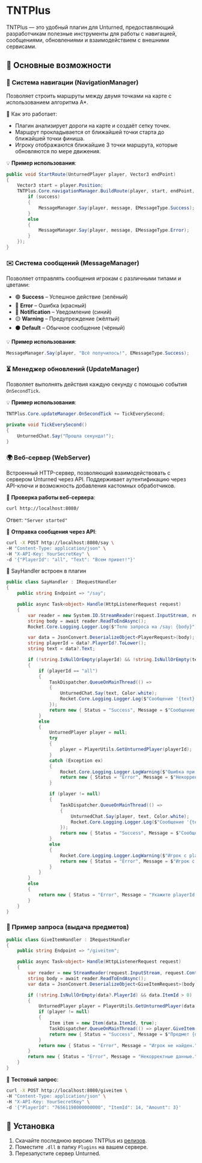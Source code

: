 # TNTPlus

TNTPlus — это удобный плагин для Unturned, предоставляющий разработчикам полезные инструменты для работы с навигацией, сообщениями, обновлениями и взаимодействием с внешними сервисами.

## 📌 Основные возможности

### 🚀 Система навигации (NavigationManager)
Позволяет строить маршруты между двумя точками на карте с использованием алгоритма A*.

🔹 Как это работает:
- Плагин анализирует дороги на карте и создаёт сетку точек.
- Маршрут прокладывается от ближайшей точки старта до ближайшей точки финиша.
- Игроку отображаются ближайшие 3 точки маршрута, которые обновляются по мере движения.

💡 **Пример использования**:
```csharp
public void StartRoute(UnturnedPlayer player, Vector3 endPoint)
{
    Vector3 start = player.Position;
    TNTPlus.Core.navigationManager.BuildRoute(player, start, endPoint, (success, message) => {
        if (success)
        {
            MessageManager.Say(player, message, EMessageType.Success);
        }
        else
        {
            MessageManager.Say(player, message, EMessageType.Error);
        }
    });
}
```

### ✉️ Система сообщений (MessageManager)
Позволяет отправлять сообщения игрокам с различными типами и цветами:
- 🟢 **Success** – Успешное действие (зелёный)
- 🔴 **Error** – Ошибка (красный)
- 🔵 **Notification** – Уведомление (синий)
- 🟡 **Warning** – Предупреждение (жёлтый)
- ⚫ **Default** – Обычное сообщение (чёрный)

💡 **Пример использования**:
```csharp
MessageManager.Say(player, "Всё получилось!", EMessageType.Success);
```

### ⏳ Менеджер обновлений (UpdateManager)
Позволяет выполнять действия каждую секунду с помощью события `OnSecondTick`.

💡 **Пример использования**:
```csharp
TNTPlus.Core.updateManager.OnSecondTick += TickEverySecond;

private void TickEverySecond()
{
    UnturnedChat.Say("Прошла секунда!");
}
```

### 🌍 Веб-сервер (WebServer)
Встроенный HTTP-сервер, позволяющий взаимодействовать с сервером Unturned через API. Поддерживает аутентификацию через API-ключи и возможность добавления кастомных обработчиков.

🔹 **Проверка работы веб-сервера**:
```bash
curl http://localhost:8080/
```
Ответ: `"Server started"`

🔹 **Отправка сообщения через API**:
```bash
curl -X POST http://localhost:8080/say \
-H "Content-Type: application/json" \
-H "X-API-Key: YourSecretKey" \
-d '{"PlayerId": "all", "Text": "Всем привет!"}'
```
 🔹 SayHandler встроен в плагин 
```csharp
public class SayHandler : IRequestHandler
{
    public string Endpoint => "/say";

    public async Task<object> Handle(HttpListenerRequest request)
    {
        var reader = new System.IO.StreamReader(request.InputStream, request.ContentEncoding);
        string body = await reader.ReadToEndAsync();
        Rocket.Core.Logging.Logger.Log($"Тело запроса на /say: {body}");

        var data = JsonConvert.DeserializeObject<PlayerRequest>(body);
        string playerId = data?.PlayerId?.ToLower();
        string text = data?.Text;

        if (!string.IsNullOrEmpty(playerId) && !string.IsNullOrEmpty(text))
        {
            if (playerId == "all")
            {
                TaskDispatcher.QueueOnMainThread(() =>
                {
                    UnturnedChat.Say(text, Color.white);
                    Rocket.Core.Logging.Logger.Log($"Сообщение '{text}' отправлено всем игрокам");
                });
                return new { Status = "Success", Message = $"Сообщение '{text}' отправлено всем игрокам!" };
            }
            else
            {
                UnturnedPlayer player = null;
                try
                {
                    player = PlayerUtils.GetUnturnedPlayer(playerId);
                }
                catch (Exception ex)
                {
                    Rocket.Core.Logging.Logger.LogWarning($"Ошибка при поиске игрока {playerId}: {ex.Message}");
                    return new { Status = "Error", Message = $"Некорректный playerId: {playerId}" };
                }

                if (player != null)
                {
                    TaskDispatcher.QueueOnMainThread(() =>
                    {
                        UnturnedChat.Say(player, text, Color.white);
                        Rocket.Core.Logging.Logger.Log($"Сообщение '{text}' отправлено игроку {playerId}");
                    });
                    return new { Status = "Success", Message = $"Сообщение '{text}' отправлено игроку {playerId}!" };
                }
                else
                {
                    Rocket.Core.Logging.Logger.LogWarning($"Игрок с playerId {playerId} не найден.");
                    return new { Status = "Error", Message = $"Игрок с playerId {playerId} не найден!" };
                }
            }
        }
        else
        {
            return new { Status = "Error", Message = "Укажите playerId и text!" };
        }
    }
}
```
### 🎁 Пример запроса (выдача предметов)
```csharp
public class GiveItemHandler : IRequestHandler
{
    public string Endpoint => "/giveitem";

    public async Task<object> Handle(HttpListenerRequest request)
    {
        var reader = new StreamReader(request.InputStream, request.ContentEncoding);
        string body = await reader.ReadToEndAsync();
        var data = JsonConvert.DeserializeObject<GiveItemRequest>(body);

        if (!string.IsNullOrEmpty(data?.PlayerId) && data.ItemId > 0)
        {
            UnturnedPlayer player = PlayerUtils.GetUnturnedPlayer(data.PlayerId);
            if (player != null)
            {
                Item item = new Item(data.ItemId, true);
                TaskDispatcher.QueueOnMainThread(() => player.GiveItem(item, data.Amount));
                return new { Status = "Success", Message = $"Предмет {data.ItemId} выдан игроку {data.PlayerId}." };
            }
            return new { Status = "Error", Message = "Игрок не найден." };
        }
        return new { Status = "Error", Message = "Некорректные данные." };
    }
}
```

🔹 **Тестовый запрос**:
```bash
curl -X POST http://localhost:8080/giveitem \
-H "Content-Type: application/json" \
-H "X-API-Key: YourSecretKey" \
-d '{"PlayerId": "76561198000000000", "ItemId": 14, "Amount": 3}'
```

## 🔧 Установка
1. Скачайте последнюю версию TNTPlus из [релизов](https://github.com/YourRepo/TNTPlus/releases).
2. Поместите `.dll` в папку `Plugins` на вашем сервере.
3. Перезапустите сервер Unturned.

